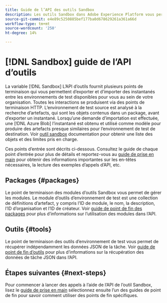 ```yaml
---
title: Guide de l’API des outils Sandbox
description: Les outils Sandbox dans Adobe Experience Platform vous permettent d’exporter et d’importer un instantané des configurations des environnements de test entre les environnements de test.
source-git-commit: e4e89c5250885bef177ba0d678629261a361a66d
workflow-type: tm+mt
source-wordcount: '250'
ht-degree: 14%

---
```


# [!DNL Sandbox] guide de l’API d’outils

La variable [!DNL Sandbox] L’API d’outils fournit plusieurs points de terminaison qui vous permettent d’exporter et d’importer des instantanés entre les environnements de test disponibles pour vous au sein de votre organisation. Toutes les interactions se produisent via des points de terminaison HTTP. L’environnement de test source est analysé à la recherche d’artefacts, qui sont les objets contenus dans un package, avant d’exporter un instantané. Lorsqu’une demande d’importation est effectuée, une [!DNL Azure Blob] l’instantané est obtenu et utilisé comme modèle pour produire des artefacts presque similaires pour l’environnement de test de destination. Voir [outil sandbox](../ui/sandbox-tooling.md#objects-supported-for-sandbox-tooling) documentation pour obtenir une liste des objets et des limites pris en charge.

Ces points d’entrée sont décrits ci-dessous. Consultez le guide de chaque point d’entrée pour plus de détails et reportez-vous au [guide de prise en main](./getting-started.md) pour obtenir des informations importantes sur les en-têtes nécessaires, la lecture des exemples d’appels d’API, etc.

## Packages {#packages}

Le point de terminaison des modules d’outils Sandbox vous permet de gérer les modules. Le module d’outils d’environnement de test est une collection de définitions d’artefact, y compris l’ID de module, le nom, la description, l’ID d’organisation et l’ID de créateur. Voir [guide de point de fin des packages](./packages.md) pour plus d’informations sur l’utilisation des modules dans l’API.

## Outils {#tools}

Le point de terminaison des outils d’environnement de test vous permet de récupérer indépendamment les données JSON de la tâche. Voir [guide de point de fin d’outils](./tools.md) pour plus d’informations sur la récupération des données de tâche JSON dans l’API.

## Étapes suivantes {#next-steps}

Pour commencer à lancer des appels à l’aide de l’API de l’outil Sandbox, lisez le [guide de prise en main](./getting-started.md) sélectionnez ensuite l’un des guides de point de fin pour savoir comment utiliser des points de fin spécifiques.
